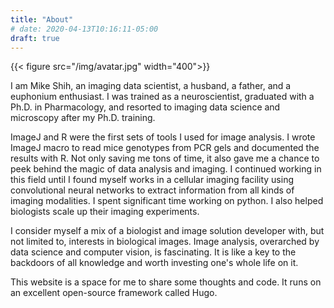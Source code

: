```yaml
---
title: "About"
# date: 2020-04-13T10:16:11-05:00
draft: true
---
```

{{< figure src="/img/avatar.jpg" width="400">}}

I am Mike Shih, an imaging data scientist, a husband, a father, and a euphonium enthusiast.  I was trained as a neuroscientist, graduated with a Ph.D. in Pharmacology, and resorted to imaging data science and microscopy after my Ph.D. training.<!--more--> 

ImageJ and R were the first sets of tools I used for image analysis. I wrote ImageJ macro to read mice genotypes from PCR gels and documented the results with R. Not only saving me tons of time, it also gave me a chance to peek behind the magic of data analysis and imaging. I continued working in this field until I found myself works in a cellular imaging facility using convolutional neural networks to extract information from all kinds of imaging modalities. I spent significant time working on python. I also helped biologists scale up their imaging experiments. 

I consider myself a mix of a biologist and image solution developer with, but not limited to, interests in biological images. Image analysis, overarched by data science and computer vision, is fascinating. It is like a key to the backdoors of all knowledge and worth investing one's whole life on it. 

This website is a space for me to share some thoughts and code. It runs on an excellent open-source framework called Hugo.


